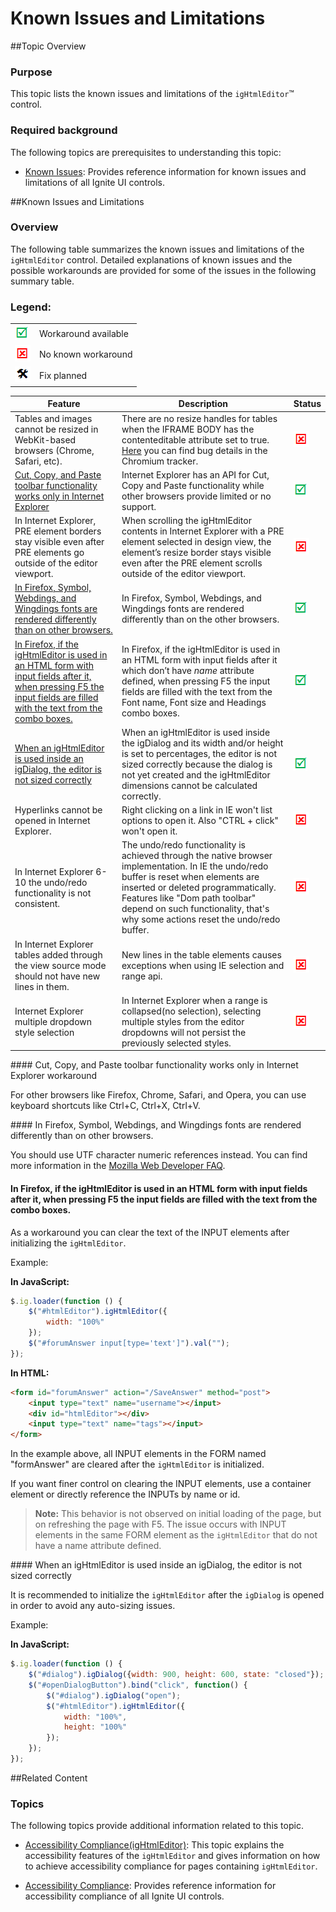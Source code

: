 ﻿<!--
|metadata|
{
    "fileName": "ightmleditor-known-issues",
    "controlName": "igHtmlEditor",
    "tags": ["Known Issues"]
}
|metadata|
-->

# Known Issues and Limitations

##Topic Overview

### Purpose

This topic lists the known issues and limitations of the `igHtmlEditor`™ control.

### Required background

The following topics are prerequisites to understanding this topic:

-	[Known Issues](Known-Issues-Revision-History.html): Provides reference information for known issues and limitations of all Ignite UI controls.


##Known Issues and Limitations

### Overview

The following table summarizes the known issues and limitations of the `igHtmlEditor` control. Detailed explanations of known issues and the possible workarounds are provided for some of the issues in the following summary table.

### Legend:


<table class="table">
    <tbody>
        <tr>
            <td><img src="../../images/images/positive.png" alt="" class="img-responsive"></td>
            <td>Workaround available</td>
        </tr>
        <tr>
            <td><img src="../../images/images/negative.png" alt="" class="img-responsive"></td>
            <td>No known workaround</td>
        </tr>
        <tr>
            <td><img src="../../images/images/plannedFix.png" alt="" class="img-responsive"></td>
            <td>Fix planned</td>
        </tr>
    </tbody>
</table>                                               



Feature|Description|Status
---|---|---
Tables and images cannot be resized in WebKit-based browsers (Chrome, Safari, etc).|There are no resize handles for tables when the IFRAME BODY has the contenteditable attribute set to true. [Here](http://code.google.com/p/chromium/issues/detail?id=52800) you can find bug details in the Chromium tracker.|![](../../images/images/negative.png)
[Cut, Copy, and Paste toolbar functionality works only in Internet Explorer](#cut-copy-paste)|Internet Explorer has an API for Cut, Copy and Paste functionality while other browsers provide limited or no support.|![](../../images/images/positive.png)
In Internet Explorer, PRE element borders stay visible even after PRE elements go outside of the editor viewport.|When scrolling the igHtmlEditor contents in Internet Explorer with a PRE element selected in design view, the element’s resize border stays visible even after the PRE element scrolls outside of the editor viewport.|![](../../images/images/negative.png)
[In Firefox, Symbol, Webdings, and Wingdings fonts are rendered differently than on other browsers.](#style-difference)|In Firefox, Symbol, Webdings, and Wingdings fonts are rendered differently than on the other browsers.|![](../../images/images/positive.png)
[In Firefox, if the igHtmlEditor is used in an HTML form with input fields after it, when pressing F5 the input fields are filled with the text from the combo boxes.](#html-forms)|In Firefox, if the igHtmlEditor is used in an HTML form with input fields after it which don’t have *name* attribute defined, when pressing F5 the input fields are filled with the text from the Font name, Font size and Headings combo boxes.|![](../../images/images/positive.png)
[When an igHtmlEditor is used inside an igDialog, the editor is not sized correctly](#igDialog)|When an igHtmlEditor is used inside the igDialog and its width and/or height is set to percentages, the editor is not sized correctly because the dialog is not yet created and the igHtmlEditor dimensions cannot be calculated correctly.|![](../../images/images/positive.png)
Hyperlinks cannot be opened in Internet Explorer.|Right clicking on a link in IE won't list options to open it. Also "CTRL + click" won't open it.|![](../../images/images/negative.png)
In Internet Explorer 6-10 the undo/redo functionality is not consistent.|The undo/redo functionality is achieved through the native browser implementation. In IE the undo/redo buffer is reset when elements are inserted or deleted programmatically. Features like "Dom path toolbar" depend on such functionality, that's why some actions reset the undo/redo buffer.|![](../../images/images/negative.png)
In Internet Explorer tables added through the view source mode should not have new lines in them.|New lines in the table elements causes exceptions when using IE selection and range api.|![](../../images/images/negative.png)
Internet Explorer multiple dropdown style selection | In Internet Explorer when a range is collapsed(no selection), selecting multiple styles from the editor dropdowns will not persist the previously selected styles. | ![](../../images/images/negative.png)



####<a id="cut-copy-paste"></a> Cut, Copy, and Paste toolbar functionality works only in Internet Explorer workaround

For other browsers like Firefox, Chrome, Safari, and Opera, you can use keyboard shortcuts like Ctrl+C, Ctrl+X, Ctrl+V.

####<a id="style-difference"></a> In Firefox, Symbol, Webdings, and Wingdings fonts are rendered differently than on other browsers.

You should use UTF character numeric references instead. You can find more information in the [Mozilla Web Developer FAQ](https://developer.mozilla.org/en/Mozilla_Web_Developer_FAQ#Why_aren.E2.80.99t_symbol.2Fdingbat_fonts_working.3F).

#### <a id="html-forms"></a>In Firefox, if the igHtmlEditor is used in an HTML form with input fields after it, when pressing F5 the input fields are filled with the text from the combo boxes.

As a workaround you can clear the text of the INPUT elements after initializing the `igHtmlEditor`.

Example:

**In JavaScript:**

```js
$.ig.loader(function () {
    $("#htmlEditor").igHtmlEditor({
        width: "100%"
    });
    $("#forumAnswer input[type='text']").val("");
});
```

**In HTML:**

```html
<form id="forumAnswer" action="/SaveAnswer" method="post">
    <input type="text" name="username"></input>
    <div id="htmlEditor"></div>
    <input type="text" name="tags"></input>
</form>
```

In the example above, all INPUT elements in the FORM named "formAnswer" are cleared after the `igHtmlEditor` is initialized.

If you want finer control on clearing the INPUT elements, use a container element or directly reference the INPUTs by name or id.

>**Note:** This behavior is not observed on initial loading of the page, but on refreshing the page with F5. The issue occurs with INPUT elements in the same FORM element as the `igHtmlEditor` that do not have a name attribute defined.

####<a id="igDialog"></a> When an igHtmlEditor is used inside an igDialog, the editor is not sized correctly

It is recommended to initialize the `igHtmlEditor` after the `igDialog` is opened in order to avoid any auto-sizing issues.

Example:

**In JavaScript:**

```js
$.ig.loader(function () {
    $("#dialog").igDialog({width: 900, height: 600, state: "closed"});
    $("#openDialogButton").bind("click", function() {
        $("#dialog").igDialog("open");
        $("#htmlEditor").igHtmlEditor({
            width: "100%",
            height: "100%"
        });
    });
});
```



##Related Content


### Topics

The following topics provide additional information related to this topic.

-	[Accessibility Compliance(igHtmlEditor)](igHtmlEditor-Accessibility-Compliance.html): This topic explains the accessibility features of the `igHtmlEditor` and gives information on how to achieve accessibility compliance for pages containing `igHtmlEditor`.

-	[Accessibility Compliance](Accessibility-Compliance.html): Provides reference information for accessibility compliance of all Ignite UI controls.





 

 


